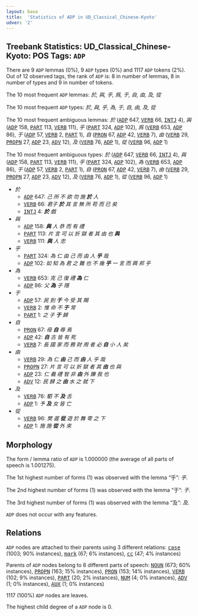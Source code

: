 ```yaml
---
layout: base
title:  'Statistics of ADP in UD_Classical_Chinese-Kyoto'
udver: '2'
---
```


## Treebank Statistics: UD_Classical_Chinese-Kyoto: POS Tags: `ADP`

There are 9 `ADP` lemmas (0%), 9 `ADP` types (0%) and 1117 `ADP` tokens (2%).
Out of 12 observed tags, the rank of `ADP` is: 8 in number of lemmas, 8 in number of types and 9 in number of tokens.

The 10 most frequent `ADP` lemmas: <em>於, 與, 乎, 爲, 于, 自, 由, 及, 從</em>

The 10 most frequent `ADP` types:  <em>於, 與, 乎, 為, 于, 自, 由, 及, 從</em>

The 10 most frequent ambiguous lemmas: <em>於</em> (<tt><a href="lzh_kyoto-pos-ADP.html">ADP</a></tt> 647, <tt><a href="lzh_kyoto-pos-VERB.html">VERB</a></tt> 66, <tt><a href="lzh_kyoto-pos-INTJ.html">INTJ</a></tt> 4), <em>與</em> (<tt><a href="lzh_kyoto-pos-ADP.html">ADP</a></tt> 158, <tt><a href="lzh_kyoto-pos-PART.html">PART</a></tt> 113, <tt><a href="lzh_kyoto-pos-VERB.html">VERB</a></tt> 111), <em>乎</em> (<tt><a href="lzh_kyoto-pos-PART.html">PART</a></tt> 324, <tt><a href="lzh_kyoto-pos-ADP.html">ADP</a></tt> 102), <em>爲</em> (<tt><a href="lzh_kyoto-pos-VERB.html">VERB</a></tt> 653, <tt><a href="lzh_kyoto-pos-ADP.html">ADP</a></tt> 86), <em>于</em> (<tt><a href="lzh_kyoto-pos-ADP.html">ADP</a></tt> 57, <tt><a href="lzh_kyoto-pos-VERB.html">VERB</a></tt> 2, <tt><a href="lzh_kyoto-pos-PART.html">PART</a></tt> 1), <em>自</em> (<tt><a href="lzh_kyoto-pos-PRON.html">PRON</a></tt> 67, <tt><a href="lzh_kyoto-pos-ADP.html">ADP</a></tt> 42, <tt><a href="lzh_kyoto-pos-VERB.html">VERB</a></tt> 7), <em>由</em> (<tt><a href="lzh_kyoto-pos-VERB.html">VERB</a></tt> 29, <tt><a href="lzh_kyoto-pos-PROPN.html">PROPN</a></tt> 27, <tt><a href="lzh_kyoto-pos-ADP.html">ADP</a></tt> 23, <tt><a href="lzh_kyoto-pos-ADV.html">ADV</a></tt> 12), <em>及</em> (<tt><a href="lzh_kyoto-pos-VERB.html">VERB</a></tt> 76, <tt><a href="lzh_kyoto-pos-ADP.html">ADP</a></tt> 1), <em>從</em> (<tt><a href="lzh_kyoto-pos-VERB.html">VERB</a></tt> 96, <tt><a href="lzh_kyoto-pos-ADP.html">ADP</a></tt> 1)

The 10 most frequent ambiguous types:  <em>於</em> (<tt><a href="lzh_kyoto-pos-ADP.html">ADP</a></tt> 647, <tt><a href="lzh_kyoto-pos-VERB.html">VERB</a></tt> 66, <tt><a href="lzh_kyoto-pos-INTJ.html">INTJ</a></tt> 4), <em>與</em> (<tt><a href="lzh_kyoto-pos-ADP.html">ADP</a></tt> 158, <tt><a href="lzh_kyoto-pos-PART.html">PART</a></tt> 113, <tt><a href="lzh_kyoto-pos-VERB.html">VERB</a></tt> 111), <em>乎</em> (<tt><a href="lzh_kyoto-pos-PART.html">PART</a></tt> 324, <tt><a href="lzh_kyoto-pos-ADP.html">ADP</a></tt> 102), <em>為</em> (<tt><a href="lzh_kyoto-pos-VERB.html">VERB</a></tt> 653, <tt><a href="lzh_kyoto-pos-ADP.html">ADP</a></tt> 86), <em>于</em> (<tt><a href="lzh_kyoto-pos-ADP.html">ADP</a></tt> 57, <tt><a href="lzh_kyoto-pos-VERB.html">VERB</a></tt> 2, <tt><a href="lzh_kyoto-pos-PART.html">PART</a></tt> 1), <em>自</em> (<tt><a href="lzh_kyoto-pos-PRON.html">PRON</a></tt> 67, <tt><a href="lzh_kyoto-pos-ADP.html">ADP</a></tt> 42, <tt><a href="lzh_kyoto-pos-VERB.html">VERB</a></tt> 7), <em>由</em> (<tt><a href="lzh_kyoto-pos-VERB.html">VERB</a></tt> 29, <tt><a href="lzh_kyoto-pos-PROPN.html">PROPN</a></tt> 27, <tt><a href="lzh_kyoto-pos-ADP.html">ADP</a></tt> 23, <tt><a href="lzh_kyoto-pos-ADV.html">ADV</a></tt> 12), <em>及</em> (<tt><a href="lzh_kyoto-pos-VERB.html">VERB</a></tt> 76, <tt><a href="lzh_kyoto-pos-ADP.html">ADP</a></tt> 1), <em>從</em> (<tt><a href="lzh_kyoto-pos-VERB.html">VERB</a></tt> 96, <tt><a href="lzh_kyoto-pos-ADP.html">ADP</a></tt> 1)


* <em>於</em>
  * <tt><a href="lzh_kyoto-pos-ADP.html">ADP</a></tt> 647: <em>己 所 不 欲 勿 施 <b>於</b> 人</em>
  * <tt><a href="lzh_kyoto-pos-VERB.html">VERB</a></tt> 66: <em>君子 <b>於</b> 其 言 無 所 苟 而 已 矣</em>
  * <tt><a href="lzh_kyoto-pos-INTJ.html">INTJ</a></tt> 4: <em><b>於</b> 戲</em>
* <em>與</em>
  * <tt><a href="lzh_kyoto-pos-ADP.html">ADP</a></tt> 158: <em><b>與</b> 人 恭 而 有 禮</em>
  * <tt><a href="lzh_kyoto-pos-PART.html">PART</a></tt> 113: <em>片 言 可 以 折 獄 者 其 由 也 <b>與</b></em>
  * <tt><a href="lzh_kyoto-pos-VERB.html">VERB</a></tt> 111: <em><b>與</b> 人 忠</em>
* <em>乎</em>
  * <tt><a href="lzh_kyoto-pos-PART.html">PART</a></tt> 324: <em>為 仁 由 己 而 由 人 <b>乎</b> 哉</em>
  * <tt><a href="lzh_kyoto-pos-ADP.html">ADP</a></tt> 102: <em>如 知 為 君 之 難 也 不 幾 <b>乎</b> 一 言 而 興 邦 乎</em>
* <em>為</em>
  * <tt><a href="lzh_kyoto-pos-VERB.html">VERB</a></tt> 653: <em>克 己 復 禮 <b>為</b> 仁</em>
  * <tt><a href="lzh_kyoto-pos-ADP.html">ADP</a></tt> 86: <em>父 <b>為</b> 子 隱</em>
* <em>于</em>
  * <tt><a href="lzh_kyoto-pos-ADP.html">ADP</a></tt> 57: <em>民 到 <b>于</b> 今 受 其 賜</em>
  * <tt><a href="lzh_kyoto-pos-VERB.html">VERB</a></tt> 2: <em>惟 命 不 <b>于</b> 常</em>
  * <tt><a href="lzh_kyoto-pos-PART.html">PART</a></tt> 1: <em>之 子 <b>于</b> 歸</em>
* <em>自</em>
  * <tt><a href="lzh_kyoto-pos-PRON.html">PRON</a></tt> 67: <em>毋 <b>自</b> 辱 焉</em>
  * <tt><a href="lzh_kyoto-pos-ADP.html">ADP</a></tt> 42: <em><b>自</b> 古 皆 有 死</em>
  * <tt><a href="lzh_kyoto-pos-VERB.html">VERB</a></tt> 7: <em>長 國 家 而 務 財 用 者 必 <b>自</b> 小 人 矣</em>
* <em>由</em>
  * <tt><a href="lzh_kyoto-pos-VERB.html">VERB</a></tt> 29: <em>為 仁 <b>由</b> 己 而 <b>由</b> 人 乎 哉</em>
  * <tt><a href="lzh_kyoto-pos-PROPN.html">PROPN</a></tt> 27: <em>片 言 可 以 折 獄 者 其 <b>由</b> 也 與</em>
  * <tt><a href="lzh_kyoto-pos-ADP.html">ADP</a></tt> 23: <em>仁 義 禮 智 非 <b>由</b> 外 鑠 我 也</em>
  * <tt><a href="lzh_kyoto-pos-ADV.html">ADV</a></tt> 12: <em>民 歸 之 <b>由</b> 水 之 就 下</em>
* <em>及</em>
  * <tt><a href="lzh_kyoto-pos-VERB.html">VERB</a></tt> 76: <em>駟 不 <b>及</b> 舌</em>
  * <tt><a href="lzh_kyoto-pos-ADP.html">ADP</a></tt> 1: <em>予 <b>及</b> 女 皆 亡</em>
* <em>從</em>
  * <tt><a href="lzh_kyoto-pos-VERB.html">VERB</a></tt> 96: <em>樊 遲 <b>從</b> 遊 於 舞 雩 之 下</em>
  * <tt><a href="lzh_kyoto-pos-ADP.html">ADP</a></tt> 1: <em>施 施 <b>從</b> 外 來</em>

## Morphology

The form / lemma ratio of `ADP` is 1.000000 (the average of all parts of speech is 1.001275).

The 1st highest number of forms (1) was observed with the lemma “乎”: <em>乎</em>.

The 2nd highest number of forms (1) was observed with the lemma “于”: <em>于</em>.

The 3rd highest number of forms (1) was observed with the lemma “及”: <em>及</em>.

`ADP` does not occur with any features.


## Relations

`ADP` nodes are attached to their parents using 3 different relations: <tt><a href="lzh_kyoto-dep-case.html">case</a></tt> (1003; 90% instances), <tt><a href="lzh_kyoto-dep-mark.html">mark</a></tt> (67; 6% instances), <tt><a href="lzh_kyoto-dep-cc.html">cc</a></tt> (47; 4% instances)

Parents of `ADP` nodes belong to 8 different parts of speech: <tt><a href="lzh_kyoto-pos-NOUN.html">NOUN</a></tt> (673; 60% instances), <tt><a href="lzh_kyoto-pos-PROPN.html">PROPN</a></tt> (163; 15% instances), <tt><a href="lzh_kyoto-pos-PRON.html">PRON</a></tt> (153; 14% instances), <tt><a href="lzh_kyoto-pos-VERB.html">VERB</a></tt> (102; 9% instances), <tt><a href="lzh_kyoto-pos-PART.html">PART</a></tt> (20; 2% instances), <tt><a href="lzh_kyoto-pos-NUM.html">NUM</a></tt> (4; 0% instances), <tt><a href="lzh_kyoto-pos-ADV.html">ADV</a></tt> (1; 0% instances), <tt><a href="lzh_kyoto-pos-AUX.html">AUX</a></tt> (1; 0% instances)

1117 (100%) `ADP` nodes are leaves.

The highest child degree of a `ADP` node is 0.

